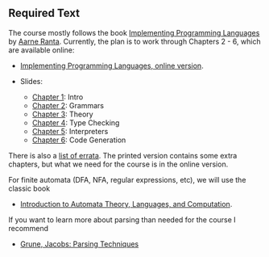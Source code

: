 ## Required Text

The course mostly follows the book [Implementing Programming Languages](http://www.grammaticalframework.org/ipl-book/) by [Aarne Ranta](http://www.cse.chalmers.se/~aarne/). Currently, the plan is to work through Chapters 2 - 6, which are available online:

- [Implementing Programming Languages, online version](http://www.cse.chalmers.se/edu/year/2012/course/DAT150/lectures/plt-book.pdf).  

- Slides:
  - [Chapter 1](http://www.grammaticalframework.org/ipl-book/slides/1-slides-ipl-book.pdf): Intro
  - [Chapter 2](http://www.grammaticalframework.org/ipl-book/slides/2-slides-ipl-book.pdf): Grammars
  - [Chapter 3](http://www.grammaticalframework.org/ipl-book/slides/3-slides-ipl-book.pdf): Theory
  - [Chapter 4](http://www.grammaticalframework.org/ipl-book/slides/4-slides-ipl-book.pdf): Type Checking
  - [Chapter 5](http://www.grammaticalframework.org/ipl-book/slides/5-slides-ipl-book.pdf): Interpreters
  - [Chapter 6](http://www.grammaticalframework.org/ipl-book/slides/6-slides-ipl-book.pdf): Code Generation

There is also a [list of errata](https://github.com/andreasabel/plt-errata). The printed version contains some extra chapters, but what we need for the course is in the online version.

For finite automata (DFA, NFA, regular expressions, etc), we will use the classic book 

- [Introduction to Automata Theory, Languages, and Computation](https://mcdtu.files.wordpress.com/2017/03/introduction-to-automata-theory.pdf).

If you want to learn more about parsing than needed for the course I recommend 

- [Grune, Jacobs: Parsing Techniques](https://www.dickgrune.com/Books/PTAPG_1st_Edition/BookBody.pdf)